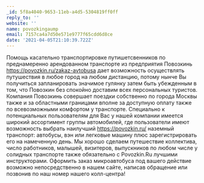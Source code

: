 ```yaml
---
_id: 5f8a4040-9653-11eb-a4d5-5304819ff0ff
reply_to: ''
website: ''
name: povozkingaump
email: 7157ca4a7d50e571e9777f65cdd6d8ce
date: '2021-04-05T21:10:39.722Z'
---
```

Помощь касательно транспортировке  путишетсвенников по преднамеренно арендованном транспорте из предприятия Повозкинь <a href="https://povozkin.ru/zakaz-avtobusa">https://povozkin.ru/zakaz-avtobusa</a>  дает возможность осуществлять путушествия в любое город на любом дистанцию, потому нынче Вы получиться запланировать значимое гулянку затем быть убежденным в том, что Повозкин без спокойно доставим всех персональных туристов. Компания Повозкинь совершает поездки собственно по города Москвы также и за  областными границами вполне за доступную оплату также по всевозможными комфортом у транспорте. Специально к потенциальных пользователям для Вас у нашей компании имеется широкий ассортимент группы автомобилей, где пользователи имеют возможность выбрать наилучший https://povozkin.ru/ наземный транспорт: автобусы, вэн или легковые машину плюс зарегистрировать его на намеченную день. Мы хорошо сделаем путешествие коллектива, число работников, малышей, визитеров, выпускников по любом числе у солидных транспорте также обязательно с Povozkin.Ru  лучшими инструкторами. Оформить заказ микроавтобуса под вашего действие возможно непосредственно в нашем сайте, написав обращение или позвонив по наш номер  нашего колл-центра!
